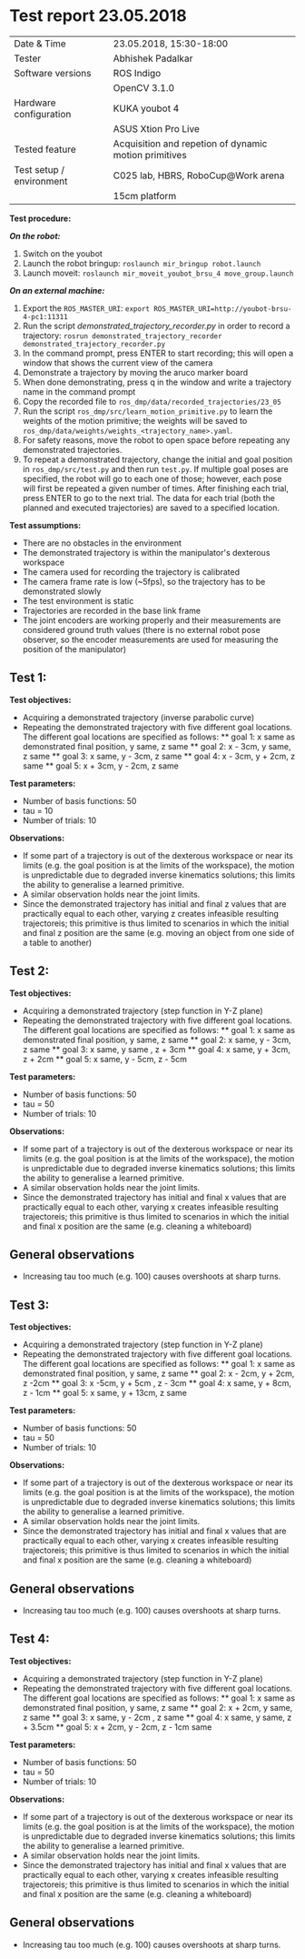 Test report 23.05.2018
======================

|                                      |                                       |
|--------------------------------------|---------------------------------------|
| Date & Time                          | 23.05.2018, 15:30-18:00               |
| Tester                               | Abhishek Padalkar                     |
| Software versions                    | ROS Indigo                            |
|                                      | OpenCV 3.1.0                          |
| Hardware configuration               | KUKA youbot 4                         |
|                                      | ASUS Xtion Pro Live                   |
| Tested feature                       | Acquisition and repetion of dynamic motion primitives |
| Test setup / environment             | C025 lab, HBRS, RoboCup@Work arena    |
|                                      | 15cm platform                         |


__Test procedure:__

___On the robot:___
1. Switch on the youbot
2. Launch the robot bringup: `roslaunch mir_bringup robot.launch`
3. Launch moveit: `roslaunch mir_moveit_youbot_brsu_4 move_group.launch`

___On an external machine:___
1. Export the `ROS_MASTER_URI`: `export ROS_MASTER_URI=http://youbot-brsu-4-pc1:11311`
2. Run the script *demonstrated_trajectory_recorder.py* in order to record a trajectory: `rosrun demonstrated_trajectory_recorder demonstrated_trajectory_recorder.py`
3. In the command prompt, press ENTER to start recording; this will open a window that shows the current view of the camera
4. Demonstrate a trajectory by moving the aruco marker board
5. When done demonstrating, press q in the window and write a trajectory name in the command prompt
6. Copy the recorded file to `ros_dmp/data/recorded_trajectories/23_05`
7. Run the script `ros_dmp/src/learn_motion_primitive.py` to learn the weights of the motion primitive; the weights will be saved to `ros_dmp/data/weights/weights_<trajectory_name>.yaml`.
8. For safety reasons, move the robot to open space before repeating any demonstrated trajectories.
9. To repeat a demonstrated trajectory, change the initial and goal position in `ros_dmp/src/test.py` and then run `test.py`. If multiple goal poses are specified, the robot will go to each one of those; however, each pose will first be repeated a given number of times. After finishing each trial, press ENTER to go to the next trial. The data for each trial (both the planned and executed trajectories) are saved to a specified location.


__Test assumptions:__
* There are no obstacles in the environment
* The demonstrated trajectory is within the manipulator's dexterous workspace
* The camera used for recording the trajectory is calibrated
* The camera frame rate is low (~5fps), so the trajectory has to be demonstrated slowly
* The test environment is static
* Trajectories are recorded in the base link frame
* The joint encoders are working properly and their measurements are considered ground truth values (there is no external robot pose observer, so the encoder measurements are used for measuring the position of the manipulator)


Test 1:
--------
__Test objectives:__
* Acquiring a demonstrated trajectory (inverse parabolic curve)
* Repeating the demonstrated trajectory with five different goal locations. The different goal locations are specified as follows:
** goal 1: x same as demonstrated final position, y same, z same
** goal 2: x - 3cm, y same, z same
** goal 3: x same, y - 3cm, z same
** goal 4: x - 3cm, y + 2cm, z same
** goal 5: x + 3cm, y - 2cm, z same

__Test parameters:__
* Number of basis functions: 50
* tau = 10
* Number of trials: 10

__Observations:__
* If some part of a trajectory is out of the dexterous workspace or near its limits (e.g. the goal position is at the limits of the workspace), the motion is unpredictable due to degraded inverse kinematics solutions; this limits the ability to generalise a learned primitive.
* A similar observation holds near the joint limits.
* Since the demonstrated trajectory has initial and final z values that are practically equal to each other, varying z creates infeasible resulting trajectoreis; this primitive is thus limited to scenarios in which the initial and final z position are the same (e.g. moving an object from one side of a table to another)
 


Test 2:
--------
__Test objectives:__
* Acquiring a demonstrated trajectory (step function in Y-Z plane) 
* Repeating the demonstrated trajectory with five different goal locations. The different goal locations are specified as follows:
** goal 1: x same as demonstrated final position, y same, z same
** goal 2: x same, y - 3cm, z same
** goal 3: x same, y same , z + 3cm
** goal 4: x same, y + 3cm, z + 2cm
** goal 5: x same, y - 5cm, z - 5cm

__Test parameters:__
* Number of basis functions: 50
* tau = 50
* Number of trials: 10

__Observations:__
* If some part of a trajectory is out of the dexterous workspace or near its limits (e.g. the goal position is at the limits of the workspace), the motion is unpredictable due to degraded inverse kinematics solutions; this limits the ability to generalise a learned primitive.
* A similar observation holds near the joint limits.
* Since the demonstrated trajectory has initial and final x values that are practically equal to each other, varying x creates infeasible resulting trajectoreis; this primitive is thus limited to scenarios in which the initial and final x position are the same (e.g. cleaning a whiteboard)


General observations
------------------
* Increasing tau too much (e.g. 100) causes overshoots at sharp turns.





Test 3:
--------
__Test objectives:__
* Acquiring a demonstrated trajectory (step function in Y-Z plane) 
* Repeating the demonstrated trajectory with five different goal locations. The different goal locations are specified as follows:
** goal 1: x same as demonstrated final position, y same, z same
** goal 2: x - 2cm, y + 2cm, z -2cm
** goal 3: x -5cm, y + 5cm , z - 3cm
** goal 4: x same, y + 8cm, z - 1cm
** goal 5: x same, y + 13cm, z same

__Test parameters:__
* Number of basis functions: 50
* tau = 50
* Number of trials: 10

__Observations:__
* If some part of a trajectory is out of the dexterous workspace or near its limits (e.g. the goal position is at the limits of the workspace), the motion is unpredictable due to degraded inverse kinematics solutions; this limits the ability to generalise a learned primitive.
* A similar observation holds near the joint limits.
* Since the demonstrated trajectory has initial and final x values that are practically equal to each other, varying x creates infeasible resulting trajectoreis; this primitive is thus limited to scenarios in which the initial and final x position are the same (e.g. cleaning a whiteboard)


General observations
------------------
* Increasing tau too much (e.g. 100) causes overshoots at sharp turns.




Test 4:
--------
__Test objectives:__
* Acquiring a demonstrated trajectory (step function in Y-Z plane) 
* Repeating the demonstrated trajectory with five different goal locations. The different goal locations are specified as follows:
** goal 1: x same as demonstrated final position, y same, z same
** goal 2: x + 2cm, y same, z same
** goal 3: x same, y - 2cm , z same
** goal 4: x same, y same, z + 3.5cm
** goal 5: x + 2cm, y - 2cm, z - 1cm same

__Test parameters:__
* Number of basis functions: 50
* tau = 50
* Number of trials: 10

__Observations:__
* If some part of a trajectory is out of the dexterous workspace or near its limits (e.g. the goal position is at the limits of the workspace), the motion is unpredictable due to degraded inverse kinematics solutions; this limits the ability to generalise a learned primitive.
* A similar observation holds near the joint limits.
* Since the demonstrated trajectory has initial and final x values that are practically equal to each other, varying x creates infeasible resulting trajectoreis; this primitive is thus limited to scenarios in which the initial and final x position are the same (e.g. cleaning a whiteboard)


General observations
------------------
* Increasing tau too much (e.g. 100) causes overshoots at sharp turns.

